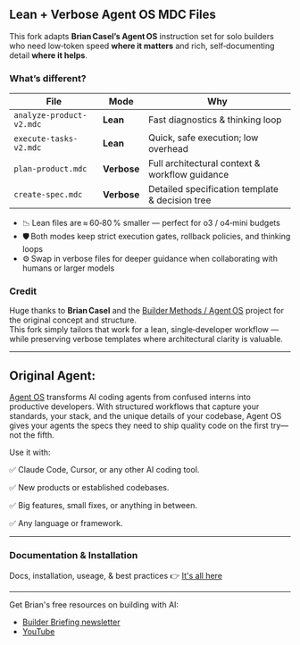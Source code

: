 ## Lean + Verbose Agent OS MDC Files

This fork adapts **Brian Casel’s Agent OS** instruction set for solo builders who need
low‑token speed **where it matters** and rich, self‑documenting detail **where it helps**.

### What’s different?

| File | Mode | Why |
|------|------|-----|
| `analyze-product-v2.mdc` | **Lean** | Fast diagnostics & thinking loop |
| `execute-tasks-v2.mdc`   | **Lean** | Quick, safe execution; low overhead |
| `plan-product.mdc`       | **Verbose** | Full architectural context & workflow guidance |
| `create-spec.mdc`        | **Verbose** | Detailed specification template & decision tree |

- 📉 Lean files are ≈ 60‑80 % smaller — perfect for o3 / o4‑mini budgets  
- 🛡 Both modes keep strict execution gates, rollback policies, and thinking loops  
- ⚙️ Swap in verbose files for deeper guidance when collaborating with humans or larger models

### Credit

Huge thanks to **Brian Casel** and the [Builder Methods / Agent OS](https://github.com/buildermethods/agent-os) project for the original concept and structure.  
This fork simply tailors that work for a lean, single‑developer workflow — while preserving verbose templates where architectural clarity is valuable.

___________________________________________________________________________________________________________________________________________________________________________________
## Original Agent:

[Agent OS](https://buildermethods.com/agent-os) transforms AI coding agents from confused interns into productive developers. With structured workflows that capture your standards, your stack, and the unique details of your codebase, Agent OS gives your agents the specs they need to ship quality code on the first try—not the fifth.

Use it with:

✅ Claude Code, Cursor, or any other AI coding tool.

✅ New products or established codebases.

✅ Big features, small fixes, or anything in between.

✅ Any language or framework.

---

### Documentation & Installation

Docs, installation, useage, & best practices 👉 [It's all here](https://buildermethods.com/agent-os)

---

Get Brian's free resources on building with AI:
- [Builder Briefing newsletter](https://buildermethods.com)
- [YouTube](https://youtube.com/@briancasel)
